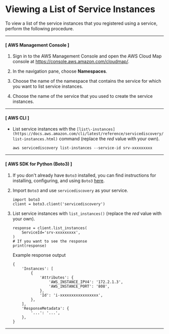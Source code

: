 # Viewing a List of Service Instances<a name="listing-instances"></a>

To view a list of the service instances that you registered using a service, perform the following procedure\.

------
#### [ AWS Management Console ]

1. Sign in to the AWS Management Console and open the AWS Cloud Map console at [https://console\.aws\.amazon\.com/cloudmap/](https://console.aws.amazon.com/cloudmap/)\.

1. In the navigation pane, choose **Namespaces**\.

1. Choose the name of the namespace that contains the service for which you want to list service instances\.

1. Choose the name of the service that you used to create the service instances\.

------
#### [ AWS CLI ]
+ List service instances with the `[list\-instances](https://docs.aws.amazon.com/cli/latest/reference/servicediscovery/list-instances.html)` command \(replace the *red* value with your own\)\.

  ```
  aws servicediscovery list-instances --service-id srv-xxxxxxxxx
  ```

------
#### [ AWS SDK for Python \(Boto3\) ]

1. If you don't already have `Boto3` installed, you can find instructions for installing, configuring, and using `Boto3` [here](https://boto3.amazonaws.com/v1/documentation/api/latest/guide/quickstart.html#installation)\.

1. Import `Boto3` and use `servicediscovery` as your service\.

   ```
   import boto3
   client = boto3.client('servicediscovery')
   ```

1. List service instances with `list_instances()` \(replace the *red* value with your own\)\.

   ```
   response = client.list_instances(
       ServiceId='srv-xxxxxxxxx',
   )
   # If you want to see the response
   print(response)
   ```

   Example response output

   ```
   {
       'Instances': [
           {
               'Attributes': {
                   'AWS_INSTANCE_IPV4': '172.2.1.3',
                   'AWS_INSTANCE_PORT': '808',
               },
               'Id': 'i-xxxxxxxxxxxxxxxxx',
           },
       ],
       'ResponseMetadata': {
           '...': '...',
       },
   }
   ```

------